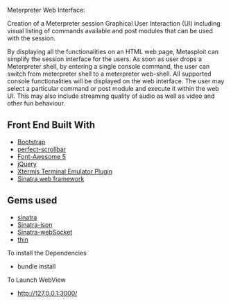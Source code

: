 Meterpreter Web Interface:

Creation of a Meterpreter session Graphical User Interaction (UI) including visual listing of commands available and post modules that can be used with the session.

By displaying all the functionalities on an HTML web page, Metasploit can simplify the session interface for the users. As soon as user drops a Meterpreter shell, by entering a single console command, the user can switch from meterpreter shell to a meterpreter web-shell. All supported console functionalities will be displayed on the web interface. The user may select a particular command or post module and execute it within the web UI. This may also include streaming quality of audio as well as video and other fun behaviour.




## Front End Built With

- [Bootstrap](http://getbootstrap.com/)
- [perfect-scrollbar](https://github.com/utatti/perfect-scrollbar)
- [Font-Awesome 5](https://fontawesome.com/)
- [jQuery](https://jquery.com/)
- [Xtermjs Terminal Emulator Plugin](https://xtermjs.org//)
- [Sinatra web framework ](http://sinatrarb.com/)

## Gems used 
- [sinatra](https://rubygems.org/gems/sinatra-base/versions/1.4.0)
- [Sinatra-json](https://rubygems.org/gems/sinatra-json/versions/0.1.0)
- [Sinatra-webSocket](https://rubygems.org/gems/sinatra-websocket/versions/0.3.1)
- [thin](https://rubygems.org/gems/thin/versions/1.7.0)

To install the Dependencies
- bundle install

 To Launch WebView
-  http://127.0.0.1:3000/
